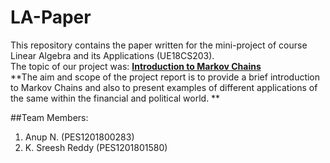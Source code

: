 # LA-Paper
This repository contains the paper written for the mini-project of course Linear Algebra and its Applications (UE18CS203).<br>
The topic of our project was: <b><u>Introduction to Markov Chains</b></u>
<br>
**The aim and scope of the project report is to provide a brief introduction to Markov Chains
and also to present examples of different applications of the same within the financial and
political world.
**
<br>

##Team Members:
1. Anup N. (PES1201800283)
2. K. Sreesh Reddy (PES1201801580)


